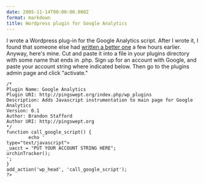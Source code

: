 ```yaml
---
date: 2005-11-14T00:00:00.000Z
format: markdown
title: Wordpress plugin for Google Analytics
---
```


I wrote a Wordpress plug-in for the Google Analytics script. After I wrote it, I found that someone else had <a href="http://blog.thedt.net/2005/11/14/google-analytics-plugin/">written a better one</a> a few hours earlier.
Anyway, here's mine. Cut and paste it into a file in your plugins directory with some name that ends in .php. Sign up for an account with Google, and paste your account string where indicated below. Then go to the plugins admin page and click "activate."

```(lang=javascript)
/*
Plugin Name: Google Analytics
Plugin URI: http://pingswept.org/index.php/wp_plugins
Description: Adds Javascript instrumentation to main page for Google Analytics
Version: 0.1
Author: Brandon Stafford
Author URI: http://pingswept.org
*/
function call_google_script() {
        echo '
type="text/javascript">
_uacct = "PUT YOUR ACCOUNT STRING HERE";
urchinTracker();
';
}
add_action('wp_head', 'call_google_script');
?>
```
